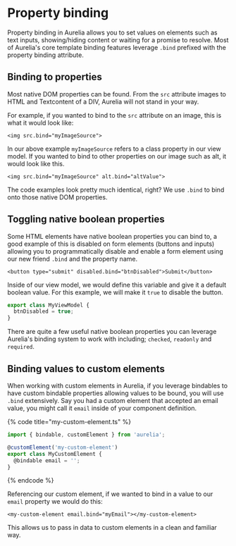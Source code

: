# Property binding

Property binding in Aurelia allows you to set values on elements such as text inputs, showing/hiding content or waiting for a promise to resolve. Most of Aurelia's core template binding features leverage `.bind` prefixed with the property binding attribute.

## Binding to properties

Most native DOM properties can be found. From the `src` attribute images to HTML and Textcontent of a DIV, Aurelia will not stand in your way.

For example, if you wanted to bind to the `src` attribute on an image, this is what it would look like:

```markup
<img src.bind="myImageSource">
```

In our above example `myImageSource` refers to a class property in our view model. If you wanted to bind to other properties on our image such as alt, it would look like this.

```markup
<img src.bind="myImageSource" alt.bind="altValue">
```

The code examples look pretty much identical, right? We use `.bind` to bind onto those native DOM properties.

## Toggling native boolean properties

Some HTML elements have native boolean properties you can bind to, a good example of this is disabled on form elements \(buttons and inputs\) allowing you to programmatically disable and enable a form element using our new friend `.bind` and the property name.

```markup
<button type="submit" disabled.bind="btnDisabled">Submit</button>
```

Inside of our view model, we would define this variable and give it a default boolean value. For this example, we will make it `true` to disable the button. 

```typescript
export class MyViewModel {
  btnDisabled = true;
}
```

There are quite a few useful native boolean properties you can leverage Aurelia's binding system to work with including; `checked`, `readonly` and `required`.

## Binding values to custom elements

When working with custom elements in Aurelia, if you leverage bindables to have custom bindable properties allowing values to be bound, you will use `.bind` extensively. Say you had a custom element that accepted an email value, you might call it `email` inside of your component definition.

{% code title="my-custom-element.ts" %}
```typescript
import { bindable, customElement } from 'aurelia'; 

@customElement('my-custom-element')
export class MyCustomElement {
  @bindable email = '';
}
```
{% endcode %}

Referencing our custom element, if we wanted to bind in a value to our `email` property we would do this:

```markup
<my-custom-element email.bind="myEmail"></my-custom-element>
```

This allows us to pass in data to custom elements in a clean and familiar way.

